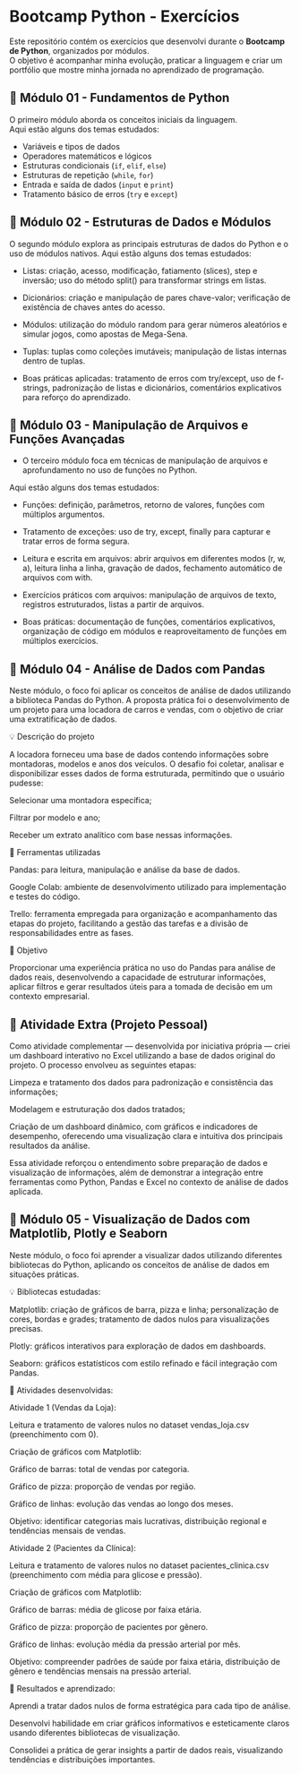 # Bootcamp Python - Exercícios

Este repositório contém os exercícios que desenvolvi durante o **Bootcamp de Python**, organizados por módulos.  
O objetivo é acompanhar minha evolução, praticar a linguagem e criar um portfólio que mostre minha jornada no aprendizado de programação.




## 📝 Módulo 01 - Fundamentos de Python

O primeiro módulo aborda os conceitos iniciais da linguagem.  
Aqui estão alguns dos temas estudados:

- Variáveis e tipos de dados  
- Operadores matemáticos e lógicos  
- Estruturas condicionais (`if`, `elif`, `else`)  
- Estruturas de repetição (`while`, `for`)  
- Entrada e saída de dados (`input` e `print`)  
- Tratamento básico de erros (`try` e `except`)


## 📝 Módulo 02 - Estruturas de Dados e Módulos

O segundo módulo explora as principais estruturas de dados do Python e o uso de módulos nativos.
Aqui estão alguns dos temas estudados:

- Listas: criação, acesso, modificação, fatiamento (slices), step e inversão; uso do método split() para transformar strings em listas.

- Dicionários: criação e manipulação de pares chave-valor; verificação de existência de chaves antes do acesso.

- Módulos: utilização do módulo random para gerar números aleatórios e simular jogos, como apostas de Mega-Sena.

- Tuplas: tuplas como coleções imutáveis; manipulação de listas internas dentro de tuplas.

- Boas práticas aplicadas: tratamento de erros com try/except, uso de f-strings, padronização de listas e dicionários, comentários explicativos para reforço do aprendizado.


## 📝 Módulo 03 - Manipulação de Arquivos e Funções Avançadas

- O terceiro módulo foca em técnicas de manipulação de arquivos e aprofundamento no uso de funções no Python.

Aqui estão alguns dos temas estudados:

- Funções: definição, parâmetros, retorno de valores, funções com múltiplos argumentos.

- Tratamento de exceções: uso de try, except, finally para capturar e tratar erros de forma segura.

- Leitura e escrita em arquivos: abrir arquivos em diferentes modos (r, w, a), leitura linha a linha, gravação de dados, fechamento automático de arquivos com with.

- Exercícios práticos com arquivos: manipulação de arquivos de texto, registros estruturados, listas a partir de arquivos.

- Boas práticas: documentação de funções, comentários explicativos, organização de código em módulos e reaproveitamento de funções em múltiplos exercícios.


## 📝 Módulo 04 - Análise de Dados com Pandas

Neste módulo, o foco foi aplicar os conceitos de análise de dados utilizando a biblioteca Pandas do Python.
A proposta prática foi o desenvolvimento de um projeto para uma locadora de carros e vendas, com o objetivo de criar uma extratificação de dados.

💡 Descrição do projeto

A locadora forneceu uma base de dados contendo informações sobre montadoras, modelos e anos dos veículos.
O desafio foi coletar, analisar e disponibilizar esses dados de forma estruturada, permitindo que o usuário pudesse:

Selecionar uma montadora específica;

Filtrar por modelo e ano;

Receber um extrato analítico com base nessas informações.

🧰 Ferramentas utilizadas

Pandas: para leitura, manipulação e análise da base de dados.

Google Colab: ambiente de desenvolvimento utilizado para implementação e testes do código.

Trello: ferramenta empregada para organização e acompanhamento das etapas do projeto, facilitando a gestão das tarefas e a divisão de responsabilidades entre as fases.

🎯 Objetivo

Proporcionar uma experiência prática no uso do Pandas para análise de dados reais, desenvolvendo a capacidade de estruturar informações, aplicar filtros e gerar resultados úteis para a tomada de decisão em um contexto empresarial.

## 💼 Atividade Extra (Projeto Pessoal)

Como atividade complementar — desenvolvida por iniciativa própria — criei um dashboard interativo no Excel utilizando a base de dados original do projeto.
O processo envolveu as seguintes etapas:

Limpeza e tratamento dos dados para padronização e consistência das informações;

Modelagem e estruturação dos dados tratados;

Criação de um dashboard dinâmico, com gráficos e indicadores de desempenho, oferecendo uma visualização clara e intuitiva dos principais resultados da análise.

Essa atividade reforçou o entendimento sobre preparação de dados e visualização de informações, além de demonstrar a integração entre ferramentas como Python, Pandas e Excel no contexto de análise de dados aplicada.


## 📝 Módulo 05 - Visualização de Dados com Matplotlib, Plotly e Seaborn

Neste módulo, o foco foi aprender a visualizar dados utilizando diferentes bibliotecas do Python, aplicando os conceitos de análise de dados em situações práticas.

💡 Bibliotecas estudadas:

Matplotlib: criação de gráficos de barra, pizza e linha; personalização de cores, bordas e grades; tratamento de dados nulos para visualizações precisas.

Plotly: gráficos interativos para exploração de dados em dashboards.

Seaborn: gráficos estatísticos com estilo refinado e fácil integração com Pandas.

🧰 Atividades desenvolvidas:

Atividade 1 (Vendas da Loja):

Leitura e tratamento de valores nulos no dataset vendas_loja.csv (preenchimento com 0).

Criação de gráficos com Matplotlib:

Gráfico de barras: total de vendas por categoria.

Gráfico de pizza: proporção de vendas por região.

Gráfico de linhas: evolução das vendas ao longo dos meses.

Objetivo: identificar categorias mais lucrativas, distribuição regional e tendências mensais de vendas.

Atividade 2 (Pacientes da Clínica):

Leitura e tratamento de valores nulos no dataset pacientes_clinica.csv (preenchimento com média para glicose e pressão).

Criação de gráficos com Matplotlib:

Gráfico de barras: média de glicose por faixa etária.

Gráfico de pizza: proporção de pacientes por gênero.

Gráfico de linhas: evolução média da pressão arterial por mês.

Objetivo: compreender padrões de saúde por faixa etária, distribuição de gênero e tendências mensais na pressão arterial.

🎯 Resultados e aprendizado:

Aprendi a tratar dados nulos de forma estratégica para cada tipo de análise.

Desenvolvi habilidade em criar gráficos informativos e esteticamente claros usando diferentes bibliotecas de visualização.

Consolidei a prática de gerar insights a partir de dados reais, visualizando tendências e distribuições importantes.